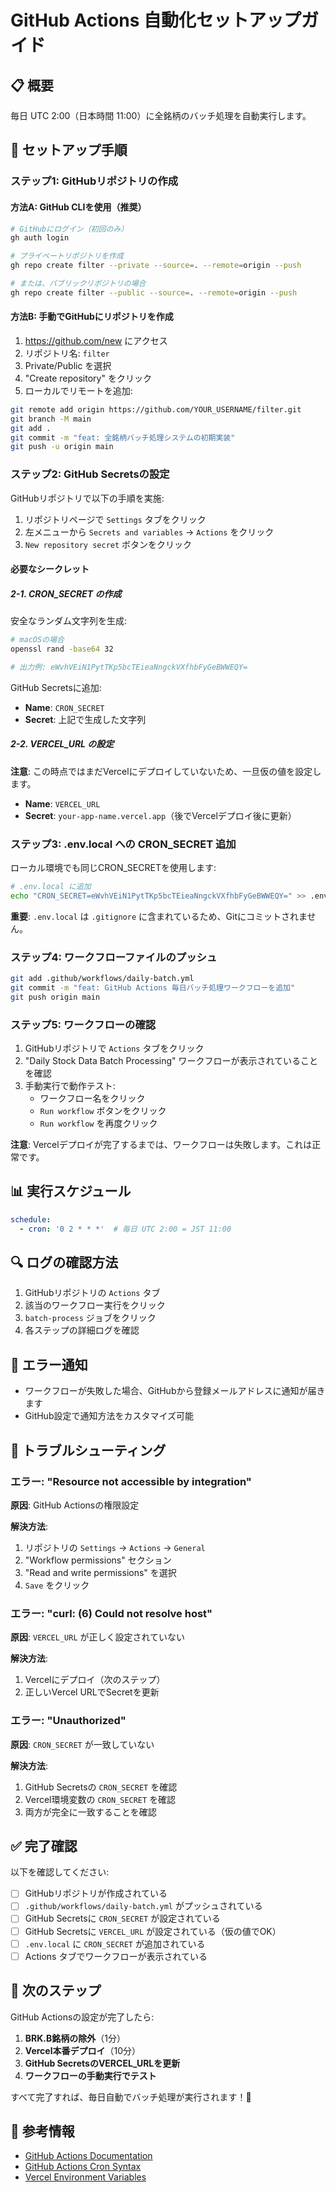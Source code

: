 # GitHub Actions 自動化セットアップガイド

## 📋 概要

毎日 UTC 2:00（日本時間 11:00）に全銘柄のバッチ処理を自動実行します。

## 🚀 セットアップ手順

### ステップ1: GitHubリポジトリの作成

#### 方法A: GitHub CLIを使用（推奨）

```bash
# GitHubにログイン（初回のみ）
gh auth login

# プライベートリポジトリを作成
gh repo create filter --private --source=. --remote=origin --push

# または、パブリックリポジトリの場合
gh repo create filter --public --source=. --remote=origin --push
```

#### 方法B: 手動でGitHubにリポジトリを作成

1. https://github.com/new にアクセス
2. リポジトリ名: `filter`
3. Private/Public を選択
4. "Create repository" をクリック
5. ローカルでリモートを追加:

```bash
git remote add origin https://github.com/YOUR_USERNAME/filter.git
git branch -M main
git add .
git commit -m "feat: 全銘柄バッチ処理システムの初期実装"
git push -u origin main
```

### ステップ2: GitHub Secretsの設定

GitHubリポジトリで以下の手順を実施:

1. リポジトリページで `Settings` タブをクリック
2. 左メニューから `Secrets and variables` → `Actions` をクリック
3. `New repository secret` ボタンをクリック

#### 必要なシークレット

##### 2-1. CRON_SECRET の作成

安全なランダム文字列を生成:

```bash
# macOSの場合
openssl rand -base64 32

# 出力例: eWvhVEiN1PytTKp5bcTEieaNngckVXfhbFyGeBWWEQY=
```

GitHub Secretsに追加:
- **Name**: `CRON_SECRET`
- **Secret**: 上記で生成した文字列

##### 2-2. VERCEL_URL の設定

**注意**: この時点ではまだVercelにデプロイしていないため、一旦仮の値を設定します。

- **Name**: `VERCEL_URL`
- **Secret**: `your-app-name.vercel.app`（後でVercelデプロイ後に更新）

### ステップ3: .env.local への CRON_SECRET 追加

ローカル環境でも同じCRON_SECRETを使用します:

```bash
# .env.local に追加
echo "CRON_SECRET=eWvhVEiN1PytTKp5bcTEieaNngckVXfhbFyGeBWWEQY=" >> .env.local
```

**重要**: `.env.local` は `.gitignore` に含まれているため、Gitにコミットされません。

### ステップ4: ワークフローファイルのプッシュ

```bash
git add .github/workflows/daily-batch.yml
git commit -m "feat: GitHub Actions 毎日バッチ処理ワークフローを追加"
git push origin main
```

### ステップ5: ワークフローの確認

1. GitHubリポジトリで `Actions` タブをクリック
2. "Daily Stock Data Batch Processing" ワークフローが表示されていることを確認
3. 手動実行で動作テスト:
   - ワークフロー名をクリック
   - `Run workflow` ボタンをクリック
   - `Run workflow` を再度クリック

**注意**: Vercelデプロイが完了するまでは、ワークフローは失敗します。これは正常です。

## 📊 実行スケジュール

```yaml
schedule:
  - cron: '0 2 * * *'  # 毎日 UTC 2:00 = JST 11:00
```

## 🔍 ログの確認方法

1. GitHubリポジトリの `Actions` タブ
2. 該当のワークフロー実行をクリック
3. `batch-process` ジョブをクリック
4. 各ステップの詳細ログを確認

## 📧 エラー通知

- ワークフローが失敗した場合、GitHubから登録メールアドレスに通知が届きます
- GitHub設定で通知方法をカスタマイズ可能

## 🔧 トラブルシューティング

### エラー: "Resource not accessible by integration"

**原因**: GitHub Actionsの権限設定

**解決方法**:
1. リポジトリの `Settings` → `Actions` → `General`
2. "Workflow permissions" セクション
3. "Read and write permissions" を選択
4. `Save` をクリック

### エラー: "curl: (6) Could not resolve host"

**原因**: `VERCEL_URL` が正しく設定されていない

**解決方法**:
1. Vercelにデプロイ（次のステップ）
2. 正しいVercel URLでSecretを更新

### エラー: "Unauthorized"

**原因**: `CRON_SECRET` が一致していない

**解決方法**:
1. GitHub Secretsの `CRON_SECRET` を確認
2. Vercel環境変数の `CRON_SECRET` を確認
3. 両方が完全に一致することを確認

## ✅ 完了確認

以下を確認してください:

- [ ] GitHubリポジトリが作成されている
- [ ] `.github/workflows/daily-batch.yml` がプッシュされている
- [ ] GitHub Secretsに `CRON_SECRET` が設定されている
- [ ] GitHub Secretsに `VERCEL_URL` が設定されている（仮の値でOK）
- [ ] `.env.local` に `CRON_SECRET` が追加されている
- [ ] Actions タブでワークフローが表示されている

## 🎯 次のステップ

GitHub Actionsの設定が完了したら:

1. **BRK.B銘柄の除外**（1分）
2. **Vercel本番デプロイ**（10分）
3. **GitHub SecretsのVERCEL_URLを更新**
4. **ワークフローの手動実行でテスト**

すべて完了すれば、毎日自動でバッチ処理が実行されます！🎉

## 📝 参考情報

- [GitHub Actions Documentation](https://docs.github.com/en/actions)
- [GitHub Actions Cron Syntax](https://docs.github.com/en/actions/using-workflows/events-that-trigger-workflows#schedule)
- [Vercel Environment Variables](https://vercel.com/docs/concepts/projects/environment-variables)
